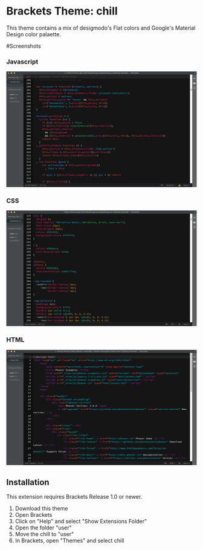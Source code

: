# Brackets Theme: chill

This theme contains a mix of desigmodo's Flat colors and Google's Material Design color palaette.

#Screenshots
### Javascript
![Javascript](screenshots/js.png)
### CSS
![CSS](screenshots/css.png)
### HTML
![HTML](screenshots/html.png)

Installation
---

This extension requires Brackets Release 1.0 or newer.
1. Download this theme
2. Open Brackets
3. Click on "Help" and select "Show Extensions Folder"
4. Open the folder "user" 
5. Move the chill to "user"
6. In Brackets, open "Themes" and select chill


